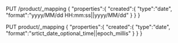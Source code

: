 PUT /product/_mapping
{
  "properties":{
    "created":{
      "type":"date",
      "format":"yyyy/MM/dd HH:mm:ss||yyyy/MM/dd"
    }
  }
}

PUT product/_mapping
{
  "properties":{
    "created":{
      "type":"date",
      "format":"srtict_date_optional_time||epoch_millis"
    }
  }
}

